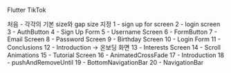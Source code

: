 Flutter TikTok

처음 - 각각의 기본 size와 gap size 지정
1 - sign up for screen
2 - login screen
3 - AuthButton
4 - Sign Up Form
5 - Username Screen
6 - FormButton
7 - Email Screen
8 - Password Screen
9 - Birthday Screen
10 - Login Form
11 - Conclusions
12 - Introduction -> 온보딩 화면
13 - Interests Screen
14 - Scroll Animations
15 - Tutorial Screen
16 - AnimatedCrossFade
17 - Introduction
18 - pushAndRemoveUntil
19 - BottomNavigationBar
20 - NavigationBar